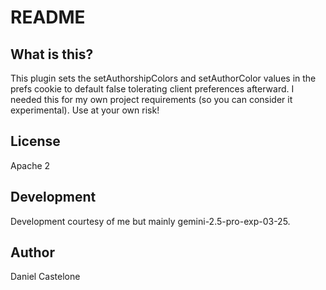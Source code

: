# README

## What is this?
This plugin sets the setAuthorshipColors and setAuthorColor values in the prefs cookie to default false tolerating client preferences afterward. I needed this for my own project requirements (so you can consider it experimental). Use at your own risk!

## License
Apache 2

## Development
Development courtesy of me but mainly gemini-2.5-pro-exp-03-25.

## Author
Daniel Castelone
